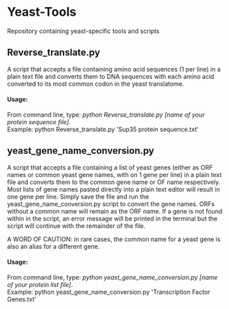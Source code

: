 # Yeast-Tools
Repository containing yeast-specific tools and scripts  

## Reverse_translate.py
A script that accepts a file containing amino acid sequences (1 per line) in a plain text file and converts them to DNA sequences with each amino acid converted to its most common codon in the yeast translatome.

#### Usage:
From command line, type:  _python Reverse_translate.py [name of your protein sequence file]_.  
Example:  python Reverse_translate.py 'Sup35 protein sequence.txt'

## yeast_gene_name_conversion.py
A script that accepts a file containing a list of yeast genes (either as ORF names or common yeast gene names, with on 1 gene per line) in a plain text file and converts them to the common gene name or OF name respectively. Most lists of gene names pasted directly into a plain text editor will result in one gene per line. Simply save the file and run the yeast_gene_name_conversion.py script to convert the gene names. ORFs without a common name will remain as the ORF name. If a gene is not found within in the script, an error message will be printed in the terminal but the script will continue with the remainder of the file.  
  
  
A WORD OF CAUTION: in rare cases, the common name for a yeast gene is also an alias for a different gene. 

#### Usage:
From command line, type:  _python yeast_gene_name_conversion.py [name of your protein list file]_.  
Example:  python yeast_gene_name_conversion.py 'Transcription Factor Genes.txt'
